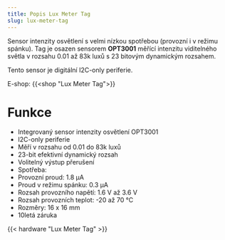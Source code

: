 ```yaml
---
title: Popis Lux Meter Tag
slug: lux-meter-tag
---
```


Sensor intenzity osvětlení s velmi nízkou spotřebou (provozní i v režimu spánku). Tag je osazen sensorem **OPT3001** měřící intenzitu viditelného světla v rozsahu 0.01 až 83k luxů s 23 bitovým dynamickým rozsahem.

Tento sensor je digitální I2C-only periferie.

E-shop: {{<shop "Lux Meter Tag">}}

# Funkce

  * Integrovaný sensor intenzity osvětlení OPT3001
  * I2C-only periferie
  * Měří v rozsahu od 0.01 do 83k luxů
  * 23-bit efektivní dynamický rozsah
  * Volitelný výstup přerušení
  * Spotřeba:
  * Provozní proud: 1.8 µA
  * Proud v režimu spánku: 0.3 µA
  * Rozsah provozního napětí: 1.6 V až 3.6 V
  * Rozsah provozních teplot: -20 až 70 °C
  * Rozměry: 16 x 16 mm
  * 10letá záruka

{{< hardware "Lux Meter Tag" >}}
